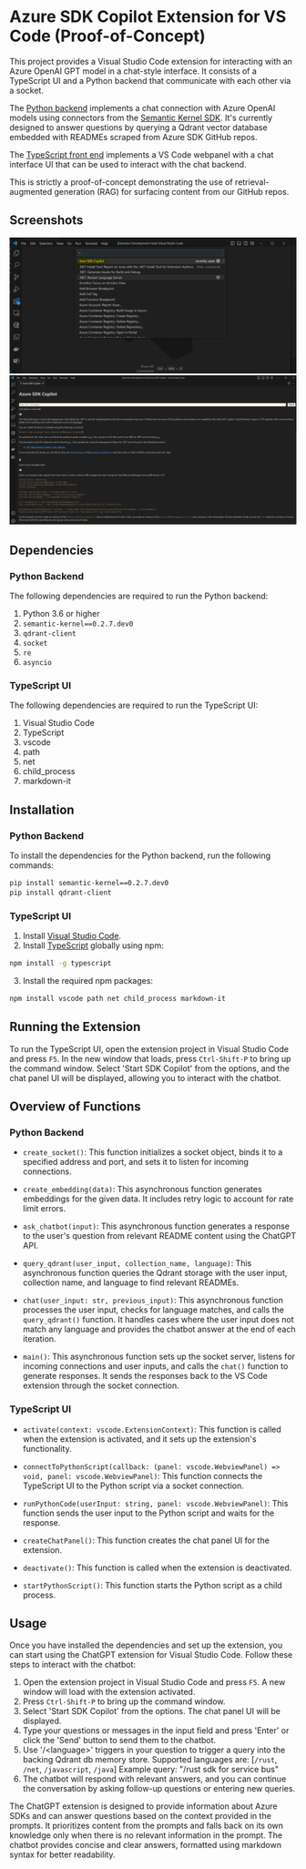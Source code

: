 # Azure SDK Copilot Extension for VS Code (Proof-of-Concept)

This project provides a Visual Studio Code extension for interacting with an Azure OpenAI GPT model in a chat-style interface. It consists of a TypeScript UI and a Python backend that communicate with each other via a socket. 

The [Python backend](https://github.com/mario-guerra/azsdkchatbot/tree/main/python#readme) implements a chat connection with Azure OpenAI models using connectors from the [Semantic Kernel SDK](https://github.com/microsoft/semantic-kernel). It's currently designed to answer questions by querying a Qdrant vector database embedded with READMEs scraped from Azure SDK GitHub repos. 

The [TypeScript front end](https://github.com/mario-guerra/azsdkchatbot/blob/main/src/README.md) implements a VS Code webpanel with a chat interface UI that can be used to interact with the chat backend.

This is strictly a proof-of-concept demonstrating the use of retrieval-augmented generation (RAG) for surfacing content from our GitHub repos.

## Screenshots
![Start SDK Copilot](screenshots/Start_SDK_Copilot.png)
![Chat with SDK Copilot](screenshots/Chat_with_SDK_Copilot.png)

## Dependencies

### Python Backend

The following dependencies are required to run the Python backend:

1. Python 3.6 or higher
2. `semantic-kernel==0.2.7.dev0`
3. `qdrant-client`
4. `socket`
5. `re`
6. `asyncio`

### TypeScript UI

The following dependencies are required to run the TypeScript UI:

1. Visual Studio Code
2. TypeScript
3. vscode
4. path
5. net
6. child_process
7. markdown-it

## Installation

### Python Backend

To install the dependencies for the Python backend, run the following commands:

```bash
pip install semantic-kernel==0.2.7.dev0
pip install qdrant-client
```

### TypeScript UI

1. Install [Visual Studio Code](https://code.visualstudio.com/).
2. Install [TypeScript](https://www.typescriptlang.org/download) globally using npm:

```bash
npm install -g typescript
```

3. Install the required npm packages:

```bash
npm install vscode path net child_process markdown-it
```

## Running the Extension

To run the TypeScript UI, open the extension project in Visual Studio Code and press `F5`. In the new window that loads, press `Ctrl-Shift-P` to bring up the command window. Select 'Start SDK Copilot' from the options, and the chat panel UI will be displayed, allowing you to interact with the chatbot.

## Overview of Functions

### Python Backend

- `create_socket()`: This function initializes a socket object, binds it to a specified address and port, and sets it to listen for incoming connections.

- `create_embedding(data)`: This asynchronous function generates embeddings for the given data. It includes retry logic to account for rate limit errors.

- `ask_chatbot(input)`: This asynchronous function generates a response to the user's question from relevant README content using the ChatGPT API.

- `query_qdrant(user_input, collection_name, language)`: This asynchronous function queries the Qdrant storage with the user input, collection name, and language to find relevant READMEs.

- `chat(user_input: str, previous_input)`: This asynchronous function processes the user input, checks for language matches, and calls the `query_qdrant()` function. It handles cases where the user input does not match any language and provides the chatbot answer at the end of each iteration.

- `main()`: This asynchronous function sets up the socket server, listens for incoming connections and user inputs, and calls the `chat()` function to generate responses. It sends the responses back to the VS Code extension through the socket connection.

### TypeScript UI

- `activate(context: vscode.ExtensionContext)`: This function is called when the extension is activated, and it sets up the extension's functionality.

- `connectToPythonScript(callback: (panel: vscode.WebviewPanel) => void, panel: vscode.WebviewPanel)`: This function connects the TypeScript UI to the Python script via a socket connection.

- `runPythonCode(userInput: string, panel: vscode.WebviewPanel)`: This function sends the user input to the Python script and waits for the response.

- `createChatPanel()`: This function creates the chat panel UI for the extension.

- `deactivate()`: This function is called when the extension is deactivated.

- `startPythonScript()`: This function starts the Python script as a child process.

## Usage

Once you have installed the dependencies and set up the extension, you can start using the ChatGPT extension for Visual Studio Code. Follow these steps to interact with the chatbot:

1. Open the extension project in Visual Studio Code and press `F5`. A new window will load with the extension activated.
2. Press `Ctrl-Shift-P` to bring up the command window.
3. Select 'Start SDK Copilot' from the options. The chat panel UI will be displayed.
4. Type your questions or messages in the input field and press 'Enter' or click the 'Send' button to send them to the chatbot.
5. Use '/\<language\>' triggers in your question to trigger a query into the backing Qdrant db memory store. Supported languages are: [`/rust`, `/net`, `/javascript`, `/java`]
      Example query: "/rust sdk for service bus"
6. The chatbot will respond with relevant answers, and you can continue the conversation by asking follow-up questions or entering new queries.

The ChatGPT extension is designed to provide information about Azure SDKs and can answer questions based on the context provided in the prompts. It prioritizes content from the prompts and falls back on its own knowledge only when there is no relevant information in the prompt. The chatbot provides concise and clear answers, formatted using markdown syntax for better readability.
